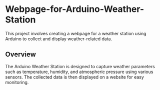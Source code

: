 # Webpage-for-Arduino-Weather-Station
This project involves creating a webpage for a weather station using Arduino to collect and display weather-related data.

## Overview

The Arduino Weather Station is designed to capture weather parameters such as temperature, humidity, and atmospheric pressure using various sensors. The collected data is then displayed on a website for easy monitoring.
